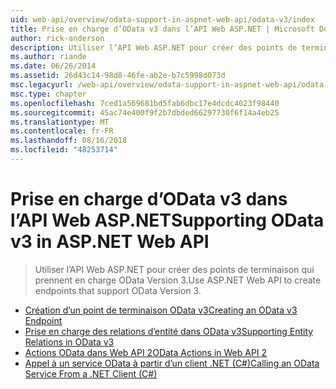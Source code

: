 ```yaml
---
uid: web-api/overview/odata-support-in-aspnet-web-api/odata-v3/index
title: Prise en charge d’OData v3 dans l’API Web ASP.NET | Microsoft Docs
author: rick-anderson
description: Utiliser l’API Web ASP.NET pour créer des points de terminaison qui prennent en charge OData Version 3.
ms.author: riande
ms.date: 06/26/2014
ms.assetid: 26d43c14-98d8-46fe-ab2e-b7c5998d073d
msc.legacyurl: /web-api/overview/odata-support-in-aspnet-web-api/odata-v3
msc.type: chapter
ms.openlocfilehash: 7ced1a569681bd5fab6dbc17e4dcdc4023f98440
ms.sourcegitcommit: 45ac74e400f9f2b7dbded66297730f6f14a4eb25
ms.translationtype: MT
ms.contentlocale: fr-FR
ms.lasthandoff: 08/16/2018
ms.locfileid: "48253714"
---
```

<a name="supporting-odata-v3-in-aspnet-web-api"></a><span data-ttu-id="e15b0-103">Prise en charge d’OData v3 dans l’API Web ASP.NET</span><span class="sxs-lookup"><span data-stu-id="e15b0-103">Supporting OData v3 in ASP.NET Web API</span></span>
====================
> <span data-ttu-id="e15b0-104">Utiliser l’API Web ASP.NET pour créer des points de terminaison qui prennent en charge OData Version 3.</span><span class="sxs-lookup"><span data-stu-id="e15b0-104">Use ASP.NET Web API to create endpoints that support OData Version 3.</span></span>


- [<span data-ttu-id="e15b0-105">Création d’un point de terminaison OData v3</span><span class="sxs-lookup"><span data-stu-id="e15b0-105">Creating an OData v3 Endpoint</span></span>](creating-an-odata-endpoint.md)
- [<span data-ttu-id="e15b0-106">Prise en charge des relations d’entité dans OData v3</span><span class="sxs-lookup"><span data-stu-id="e15b0-106">Supporting Entity Relations in OData v3</span></span>](working-with-entity-relations.md)
- [<span data-ttu-id="e15b0-107">Actions OData dans Web API 2</span><span class="sxs-lookup"><span data-stu-id="e15b0-107">OData Actions in Web API 2</span></span>](odata-actions.md)
- [<span data-ttu-id="e15b0-108">Appel à un service OData à partir d’un client .NET (C#)</span><span class="sxs-lookup"><span data-stu-id="e15b0-108">Calling an OData Service From a .NET Client (C#)</span></span>](calling-an-odata-service-from-a-net-client.md)
